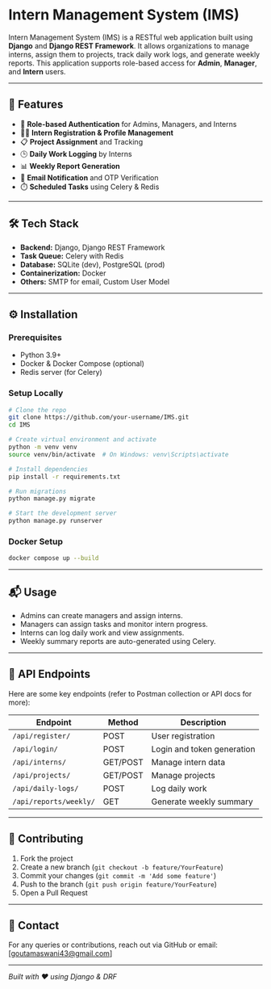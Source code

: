 
# Intern Management System (IMS)

Intern Management System (IMS) is a RESTful web application built using **Django** and **Django REST Framework**. It allows organizations to manage interns, assign them to projects, track daily work logs, and generate weekly reports. This application supports role-based access for **Admin**, **Manager**, and **Intern** users.

---

## 🚀 Features

- 🔐 **Role-based Authentication** for Admins, Managers, and Interns
- 🧑‍💼 **Intern Registration & Profile Management**
- 📋 **Project Assignment** and Tracking
- 🕒 **Daily Work Logging** by Interns
- 📊 **Weekly Report Generation**
- 📮 **Email Notification** and OTP Verification
- ⏱️ **Scheduled Tasks** using Celery & Redis

---

## 🛠️ Tech Stack

- **Backend:** Django, Django REST Framework
- **Task Queue:** Celery with Redis
- **Database:** SQLite (dev), PostgreSQL (prod)
- **Containerization:** Docker
- **Others:** SMTP for email, Custom User Model

---

## ⚙️ Installation

### Prerequisites

- Python 3.9+
- Docker & Docker Compose (optional)
- Redis server (for Celery)

### Setup Locally

```bash
# Clone the repo
git clone https://github.com/your-username/IMS.git
cd IMS

# Create virtual environment and activate
python -m venv venv
source venv/bin/activate  # On Windows: venv\Scripts\activate

# Install dependencies
pip install -r requirements.txt

# Run migrations
python manage.py migrate

# Start the development server
python manage.py runserver
```

### Docker Setup

```bash
docker compose up --build
```

---

## 📬 Usage

- Admins can create managers and assign interns.
- Managers can assign tasks and monitor intern progress.
- Interns can log daily work and view assignments.
- Weekly summary reports are auto-generated using Celery.

---

## 📡 API Endpoints

Here are some key endpoints (refer to Postman collection or API docs for more):

| Endpoint | Method | Description |
|----------|--------|-------------|
| `/api/register/` | POST | User registration |
| `/api/login/` | POST | Login and token generation |
| `/api/interns/` | GET/POST | Manage intern data |
| `/api/projects/` | GET/POST | Manage projects |
| `/api/daily-logs/` | POST | Log daily work |
| `/api/reports/weekly/` | GET | Generate weekly summary |

---

## 🤝 Contributing

1. Fork the project
2. Create a new branch (`git checkout -b feature/YourFeature`)
3. Commit your changes (`git commit -m 'Add some feature'`)
4. Push to the branch (`git push origin feature/YourFeature`)
5. Open a Pull Request

---

## 📧 Contact

For any queries or contributions, reach out via GitHub or email: [goutamaswani43@gmail.com]

---

*Built with ❤️ using Django & DRF*
